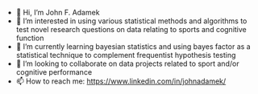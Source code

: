 - 👋 Hi, I’m John F. Adamek
- 👀 I’m interested in using various statistical methods and algorithms to test novel research questions on data relating to sports and cognitive function 
- 🌱 I’m currently learning bayesian statistics and using bayes factor as a statistical technique to complement frequentist hypothesis testing
- 💞️ I’m looking to collaborate on data projects related to sport and/or cognitive performance
- 📫 How to reach me: https://www.linkedin.com/in/johnadamek/ 

<!---
adamek2120/adamek2120 is a ✨ special ✨ repository because its `README.md` (this file) appears on your GitHub profile.
You can click the Preview link to take a look at your changes.
--->
